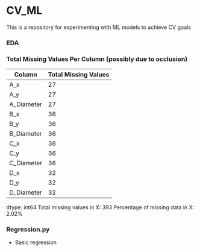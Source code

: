# CV_ML
This is a repository for experimenting with ML models to achieve CV goals

### EDA

### Total Missing Values Per Column (possibly due to occlusion)

| Column        | Total Missing Values |
|---------------|----------------|
| A_x           | 27             |
| A_y           | 27             |
| A_Diameter    | 27             |
| B_x           | 36             |
| B_y           | 36             |
| B_Diameter    | 36             |
| C_x           | 36             |
| C_y           | 36             |
| C_Diameter    | 36             |
| D_x           | 32             |
| D_y           | 32             |
| D_Diameter    | 32             |

dtype: int64
Total missing values in X: 393
Percentage of missing data in X: 2.02%

### Regression.py
- Basic regression
